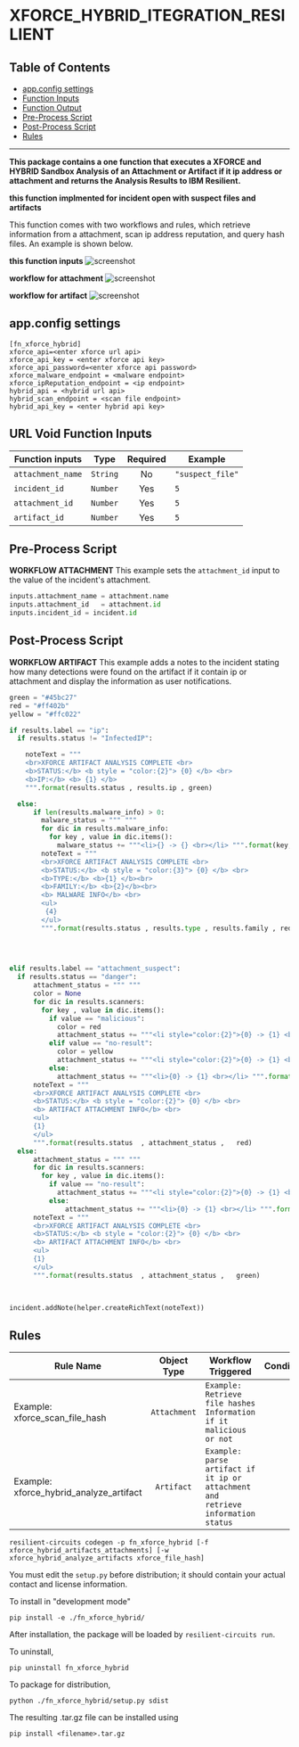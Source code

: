 # XFORCE_HYBRID_ITEGRATION_RESILIENT

## Table of Contents
  - [app.config settings](#appconfig-settings)
  - [Function Inputs](#function-inputs)
  - [Function Output](#function-output)
  - [Pre-Process Script](#pre-process-script)
  - [Post-Process Script](#post-process-script)
  - [Rules](#rules)
---

**This package contains a one function that executes a XFORCE and HYBRID Sandbox Analysis of an Attachment or Artifact if it ip address or attachment and returns the Analysis Results to IBM Resilient.**

**this function implmented  for incident open with suspect files and artifacts**

This function comes with two workflows and rules, which retrieve information from a attachment, scan ip address reputation, and query hash files. An example is shown below.

**this function inputs**
![screenshot](./screenshots/function_inputs.PNG)

**workflow for attachment**
![screenshot](./screenshots/workflow_attachment.PNG)

**workflow for artifact**
![screenshot](./screenshots/workflow_artifact.PNG)

## app.config settings
```
[fn_xforce_hybrid]
xforce_api=<enter xforce url api>
xforce_api_key = <enter xforce api key>
xforce_api_password=<enter xforce api password>
xforce_malware_endpoint = <malware endpoint>
xforce_ipReputation_endpoint = <ip endpoint>
hybrid_api = <hybrid url api>
hybrid_scan_endpoint = <scan file endpoint>
hybrid_api_key = <enter hybrid api key>
```

## URL Void Function Inputs
| Function inputs | Type | Required | Example |
| ------------- | :--: | :-------:| ------- |
| `attachment_name` | `String` | No | `"suspect_file"` |
| `incident_id` | `Number` | Yes | `5` |
| `attachment_id` | `Number` | Yes | `5` |
| `artifact_id` | `Number` | Yes | `5` |

## Pre-Process Script
**WORKFLOW ATTACHMENT**
This example sets the `attachment_id` input to the value of the incident's attachment.

```python
inputs.attachment_name = attachment.name
inputs.attachment_id   = attachment.id
inputs.incident_id = incident.id
```

## Post-Process Script
**WORKFLOW ARTIFACT**
This example adds a notes to the incident stating how many detections were found on the artifact if it contain ip or attachment and display  the information as user notifications.

```python
green = "#45bc27"
red = "#ff402b"
yellow = "#ffc022"

if results.label == "ip":
  if results.status != "InfectedIP":

    noteText = """ 
    <br>XFORCE ARTIFACT ANALYSIS COMPLETE <br>
    <b>STATUS:</b> <b style = "color:{2}"> {0} </b> <br>
    <b>IP:</b> <b> {1} </b>
    """.format(results.status , results.ip , green)

  else:
      if len(results.malware_info) > 0:
        malware_status = """ """
        for dic in results.malware_info:
          for key , value in dic.items():
            malware_status += """<li>{} -> {} <br></li> """.format(key, value)
        noteText = """ 
        <br>XFORCE ARTIFACT ANALYSIS COMPLETE <br>
        <b>STATUS:</b> <b style = "color:{3}"> {0} </b> <br>
        <b>TYPE:</b> <b>{1} </b><br>
        <b>FAMILY:</b> <b>{2}</b><br>
        <b> MALWARE INFO</b> <br>
        <ul>
         {4}
        </ul>
        """.format(results.status , results.type , results.family , red , malware_status)
  


    
elif results.label == "attachment_suspect":
  if results.status == "danger":
      attachment_status = """ """
      color = None
      for dic in results.scanners:
        for key , value in dic.items():
          if value == "malicious":
            color = red
            attachment_status += """<li style="color:{2}">{0} -> {1} <br></li> """.format(key, value, color)
          elif value == "no-result":
            color = yellow
            attachment_status += """<li style="color:{2}">{0} -> {1} <br></li> """.format(key, value, color)
          else:
            attachment_status += """<li>{0} -> {1} <br></li> """.format(key, value)
      noteText = """ 
      <br>XFORCE ARTIFACT ANALYSIS COMPLETE <br>
      <b>STATUS:</b> <b style = "color:{2}"> {0} </b> <br>
      <b> ARTIFACT ATTACHMENT INFO</b> <br>
      <ul>
      {1}
      </ul>
      """.format(results.status  , attachment_status ,   red)
  else:
      attachment_status = """ """
      for dic in results.scanners:
        for key , value in dic.items():
          if value == "no-result":
            attachment_status += """<li style="color:{2}">{0} -> {1} <br></li> """.format(key, value, green)
          else:
              attachment_status += """<li>{0} -> {1} <br></li> """.format(key, value)
      noteText = """ 
      <br>XFORCE ARTIFACT ANALYSIS COMPLETE <br>
      <b>STATUS:</b> <b style = "color:{2}"> {0} </b> <br>
      <b> ARTIFACT ATTACHMENT INFO</b> <br>
      <ul>
      {1}
      </ul>
      """.format(results.status  , attachment_status ,   green)
    


incident.addNote(helper.createRichText(noteText))  
```

## Rules
| Rule Name | Object Type | Workflow Triggered | Conditions |
| --------- | :---------: | ------------------ | ---------- |
| Example: xforce_scan_file_hash | `Attachment` | `Example: Retrieve file hashes Information if it malicious or not` 
| Example: xforce_hybrid_analyze_artifact| `Artifact` | `Example: parse artifact if it ip or attachment and retrieve information status` 




    resilient-circuits codegen -p fn_xforce_hybrid [-f xforce_hybrid_artifacts_attachments] [-w xforce_hybrid_analyze_artifacts xforce_file_hash]


You must edit the `setup.py` before distribution;
it should contain your actual contact and license information.

To install in "development mode"

    pip install -e ./fn_xforce_hybrid/

After installation, the package will be loaded by `resilient-circuits run`.


To uninstall,

    pip uninstall fn_xforce_hybrid


To package for distribution,

    python ./fn_xforce_hybrid/setup.py sdist

The resulting .tar.gz file can be installed using

    pip install <filename>.tar.gz
